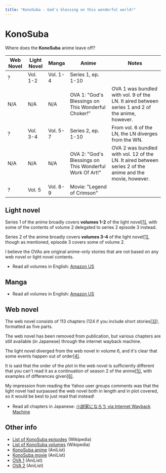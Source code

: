 ```yaml
---
title: "KonoSuba - God's blessing on this wonderful world!"
---
```


# KonoSuba

Where does the **KonoSuba** anime leave off?

<table>
    <thead>
        <tr>
            <th>Web Novel</th>
            <th>Light Novel</th>
            <th>Manga</th>
            <th>Anime</th>
            <th>Notes</th>
        </tr>
    </thead>
    <tbody>
        <tr>
            <td>?</td>
            <td>Vol. 1-2</td>
            <td>Vol. 1-4</td>
            <td>Series 1, ep. 1-10</td>
            <td> </td>
        </tr>
        <tr>
            <td>N/A</td>
            <td>N/A</td>
            <td>N/A</td>
            <td>OVA 1: &quot;God&#39;s Blessings on This Wonderful Choker!&quot;</td>
            <td>OVA 1 was bundled with vol. 9 of the LN. It aired between series 1 and 2 of the anime, however.</td>
        </tr>
        <tr>
            <td>?</td>
            <td>Vol. 3-4</td>
            <td>Vol. 5-7</td>
            <td>Series 2, ep. 1-10</td>
            <td>From vol. 6 of the LN, the LN diverges from the WN.</td>
        </tr>
        <tr>
            <td>N/A</td>
            <td>N/A</td>
            <td>N/A</td>
            <td>OVA 2: &quot;God&#39;s Blessings on This Wonderful Work Of Art!&quot;</td>
            <td>OVA 2 was bundled with vol. 12 of the LN. It aired between series 2 of the anime and the movie, however.</td>
        </tr>
        <tr>
            <td>?</td>
            <td>Vol. 5</td>
            <td>Vol. 8-9</td>
            <td>Movie: &quot;Legend of Crimson&quot;</td>
            <td> </td>
        </tr>
    </tbody>
</table>

## Light novel

Series 1 of the anime broadly covers **volumes 1-2** of the light novel[[1]](https://anime.stackexchange.com/questions/42909/which-ln-volumes-are-covered-in-season-12-of-konosuba-anime), with some of the contents of volume 2 delegated to series 2 episode 3 instead.

Series 2 of the anime broadly covers **volumes 3-4** of the light novel[[1]](https://anime.stackexchange.com/questions/42909/which-ln-volumes-are-covered-in-season-12-of-konosuba-anime), though as mentioned, episode 3 covers some of volume 2.

I believe the OVAs are original anime-only stories that are not based on any web novel or light novel contents.

* Read all volumes in English: [Amazon US](https://www.amazon.com/dp/B0852ZR1BY)

## Manga

* Read all volumes in English: [Amazon US](https://www.amazon.com/dp/B07JKFG947)

## Web novel

The web novel consists of 113 chapters (124 if you include short stories[[3]](https://www.reddit.com/r/Konosuba/comments/5q6595/wn_spoilers_can_anyone_who_has_read_the_wn_give/dcx0qn4/)), formatted as five parts.

The web novel has been removed from publication, but various chapters are still available (in Japanese) through the internet wayback machine.

The light novel diverged from the web novel in volume 6, and it's clear that some events happen out of order[[4]](https://www.reddit.com/r/Konosuba/comments/5q6595/wn_spoilers_can_anyone_who_has_read_the_wn_give/dcx32w2/).

It is said that the order of the plot in the web novel is sufficiently different that you can't read it as a continuation of season 2 of the anime[[5]](https://detail.chiebukuro.yahoo.co.jp/qa/question_detail/q13171801923), with examples of differences given[[6]](https://detail.chiebukuro.yahoo.co.jp/qa/question_detail/q10208617655).

My impression from reading the Yahoo user groups comments was that the light novel had surpassed the web novel both in length and in plot covered, so it would be best to just read that instead!

* Read all chapters in Japanese: [小説家になろう via Internet Wayback Machine](https://archive.ph/20130827082350/http://ncode.syosetu.com/n7145bl/#selection-1359.0-1359.2)

## Other info

* [List of KonoSuba episodes](https://en.wikipedia.org/wiki/List_of_KonoSuba_episodes) (Wikipedia)
* [List of KonoSuba volumes](https://en.wikipedia.org/wiki/List_of_KonoSuba_volumes) (Wikipedia)
* [KonoSuba anime](https://anilist.co/anime/21202/Kono-Subarashii-Sekai-ni-Shukufuku-wo/) (AniList)
* [KonoSuba movie](https://anilist.co/anime/102976/Kono-Subarashii-Sekai-ni-Shukufuku-wo-Kurenai-Densetsu/) (AniList)
* [OVA 1](https://anilist.co/anime/21574/Kono-Subarashii-Sekai-ni-Shukufuku-wo-Kono-Subarashii-Choker-ni-Shufuku-wo/) (AniList)
* [OVA 2](https://anilist.co/anime/97996/Kono-Subarashii-Sekai-ni-Shukufuku-wo-2-Kono-Subarashii-Geijutsu-ni-Shukufuku-wo/) (AniList)
